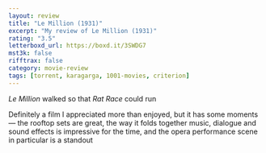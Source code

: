 ```yaml
---
layout: review
title: "Le Million (1931)"
excerpt: "My review of Le Million (1931)"
rating: "3.5"
letterboxd_url: https://boxd.it/3SWDG7
mst3k: false
rifftrax: false
category: movie-review
tags: [torrent, karagarga, 1001-movies, criterion]
---
```


<i>Le Million</i> walked so that <i>Rat Race</i> could run

Definitely a film I appreciated more than enjoyed, but it has some moments — the rooftop sets are great, the way it folds together music, dialogue and sound effects is impressive for the time, and the opera performance scene in particular is a standout
